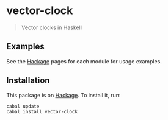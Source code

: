 vector-clock
============

> Vector clocks in Haskell

Examples
--------

See the [Hackage](http://hackage.haskell.org/packages/archive/vector-clock/latest/doc/html/Data-VectorClock.html) pages for each module for usage examples.

Installation
------------

This package is on
[Hackage](http://hackage.haskell.org/package/vector-clock).  To install
it, run:

    cabal update
    cabal install vector-clock

